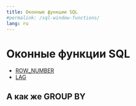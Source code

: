 ```yaml
---
title: Оконные функции SQL
#permalink: /sql-window-functions/
lang: ru
---
```


# Оконные функции SQL
- [ROW_NUMBER](#row-number)
- [LAG](#lag)
## А как же GROUP BY
